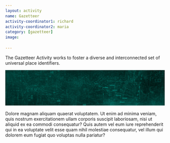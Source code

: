 ```yaml
---
layout: activity
name: Gazetteer
activity-coordinator1: richard
activity-coordinator2: maria
category: [gazetteer]
image: 

---
```


The Gazetteer Activity works to foster a diverse and interconnected set of universal place identifiers.

<img src="/assets/mainimage.jpg"/>

Dolore magnam aliquam quaerat voluptatem. Ut enim ad minima veniam, quis nostrum exercitationem ullam corporis suscipit laboriosam, nisi ut aliquid ex ea commodi consequatur? Quis autem vel eum iure reprehenderit qui in ea voluptate velit esse quam nihil molestiae consequatur, vel illum qui dolorem eum fugiat quo voluptas nulla pariatur?
